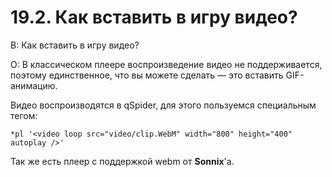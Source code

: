 # 19.2. Как вставить в игру видео?
<!-- [:faq_19_02] -->
В: Как вставить в игру видео?

О:
В классическом плеере воспроизведение видео не поддерживается, поэтому единственное, что вы можете сделать — это вставить GIF-анимацию.

Видео воспроизводятся в qSpider, для этого пользуемся специальным тегом:

```qsp
*pl '<video loop src="video/clip.WebM" width="800" height="400" autoplay />'
```

Так же есть плеер с поддержкой webm от **Sonnix**'а.
